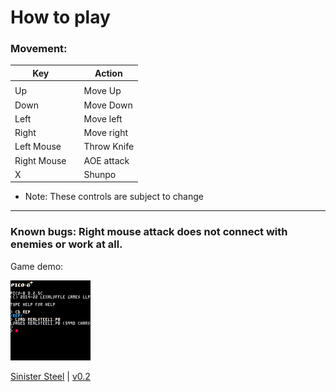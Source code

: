 # How to play

### Movement:

| Key        |   | Action   |
|------------|---|----------| 
|            |   |          |
|     Up     |   | Move Up  |
|    Down      |   | Move Down|
|     Left    |   | Move left|
|     Right   |   | Move right|
| Left Mouse || Throw Knife
| Right Mouse || AOE attack
|   X | | Shunpo


- Note: These controls are subject to change
---
### Known bugs: Right mouse attack does not connect with enemies or work at all.

Game demo:

<img src="./images/sinsteel_logo.gif" alt="Animated logo for Sinister Steel." width="128"/>

[Sinister Steel](/game/realsteel1.html) \| [v0.2](https://github.com/matrom01-v2/Pico-8Site/releases/tag/v0.2)


